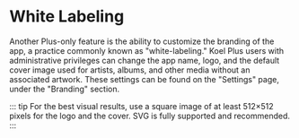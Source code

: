 # White Labeling

Another Plus-only feature is the ability to customize the branding of the app, a practice commonly known as
"white-labeling." Koel Plus users with administrative privileges can change the app name, logo, and the default cover
image used for artists, albums, and other media without an associated artwork. These settings can be found on the
"Settings" page, under the "Branding" section.

::: tip
For the best visual results, use a square image of at least 512×512 pixels for the logo and the cover.
SVG is fully supported and recommended.
:::
